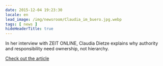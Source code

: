 ```yaml
---
date: 2015-12-04 19:23:30
locale: en
lead_image: /img/newsroom/Claudia_im_buero.jpg.webp
tags: [ news ]
hideHeaderTitle: true
---
```


In her interview with ZEIT ONLINE, Claudia Dietze explains why authority and responsibility need ownership, not hierarchy.

[Check out the article](http://www.zeit.de/karriere/beruf/2015-12/mitarbeiterfuehrung-hierarchie-autoritaet)


